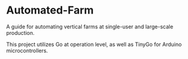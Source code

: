 # Automated-Farm
A guide for automating vertical farms at single-user and large-scale production.

This project utilizes Go at operation level, as well as TinyGo for Arduino microcontrollers.
